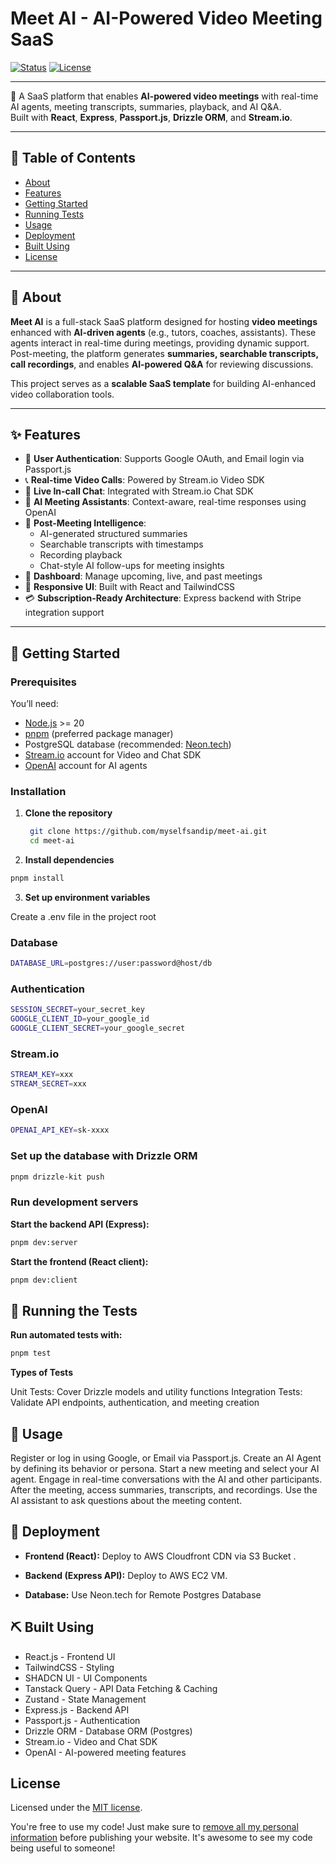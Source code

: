 # Meet AI - AI-Powered Video Meeting SaaS

[![Status](https://img.shields.io/badge/status-active-success.svg)]()
[![License](https://img.shields.io/badge/license-MIT-blue.svg)](/LICENSE)

---

🚀 A SaaS platform that enables **AI-powered video meetings** with real-time AI agents, meeting transcripts, summaries, playback, and AI Q&A.  
Built with **React**, **Express**, **Passport.js**, **Drizzle ORM**, and **Stream.io**.

---

## 📑 Table of Contents

- [About](#about)
- [Features](#features)
- [Getting Started](#getting-started)
- [Running Tests](#running-tests)
- [Usage](#usage)
- [Deployment](#deployment)
- [Built Using](#built-using)
- [License](#License)

---

## 🧐 About

**Meet AI** is a full-stack SaaS platform designed for hosting **video meetings** enhanced with **AI-driven agents** (e.g., tutors, coaches, assistants). These agents interact in real-time during meetings, providing dynamic support. Post-meeting, the platform generates **summaries, searchable transcripts, call recordings**, and enables **AI-powered Q&A** for reviewing discussions.

This project serves as a **scalable SaaS template** for building AI-enhanced video collaboration tools.

---

## ✨ Features

- 🔐 **User Authentication**: Supports Google OAuth, and Email login via Passport.js
- 📞 **Real-time Video Calls**: Powered by Stream.io Video SDK
- 💬 **Live In-call Chat**: Integrated with Stream.io Chat SDK
- 🤖 **AI Meeting Assistants**: Context-aware, real-time responses using OpenAI
- 📝 **Post-Meeting Intelligence**:
  - AI-generated structured summaries
  - Searchable transcripts with timestamps
  - Recording playback
  - Chat-style AI follow-ups for meeting insights
- 📂 **Dashboard**: Manage upcoming, live, and past meetings
- 📱 **Responsive UI**: Built with React and TailwindCSS
- 💳 **Subscription-Ready Architecture**: Express backend with Stripe integration support

---

## 🏁 Getting Started

### Prerequisites

You’ll need:

- [Node.js](https://nodejs.org/) >= 20
- [pnpm](https://pnpm.io/) (preferred package manager)
- PostgreSQL database (recommended: [Neon.tech](https://neon.tech))
- [Stream.io](https://getstream.io) account for Video and Chat SDK
- [OpenAI](https://platform.openai.com) account for AI agents

### Installation

1. **Clone the repository**

   ```bash
    git clone https://github.com/myselfsandip/meet-ai.git
    cd meet-ai
   ```

2. **Install dependencies**

```bash
pnpm install
```

3. **Set up environment variables**

Create a .env file in the project root

### Database

```bash
DATABASE_URL=postgres://user:password@host/db
```

### Authentication

```bash
SESSION_SECRET=your_secret_key
GOOGLE_CLIENT_ID=your_google_id
GOOGLE_CLIENT_SECRET=your_google_secret
```

### Stream.io

```bash
STREAM_KEY=xxx
STREAM_SECRET=xxx
```

### OpenAI

```bash
OPENAI_API_KEY=sk-xxxx
```

### Set up the database with Drizzle ORM

```bash
pnpm drizzle-kit push
```

### Run development servers

**Start the backend API (Express):**

```bash
pnpm dev:server
```

**Start the frontend (React client):**

```bash
pnpm dev:client
```

## 🔧 Running the Tests

**Run automated tests with:**

```bash
pnpm test
```

**Types of Tests**

Unit Tests: Cover Drizzle models and utility functions
Integration Tests: Validate API endpoints, authentication, and meeting creation

## 🎈 Usage

Register or log in using Google, or Email via Passport.js.
Create an AI Agent by defining its behavior or persona.
Start a new meeting and select your AI agent.
Engage in real-time conversations with the AI and other participants.
After the meeting, access summaries, transcripts, and recordings.
Use the AI assistant to ask questions about the meeting content.

## 🚀 Deployment

- **Frontend (React):** Deploy to AWS Cloudfront CDN via S3 Bucket .

- **Backend (Express API):** Deploy to AWS EC2 VM.

- **Database:** Use Neon.tech for Remote Postgres Database

## ⛏️ Built Using

- React.js - Frontend UI
- TailwindCSS - Styling
- SHADCN UI - UI Components
- Tanstack Query - API Data Fetching & Caching
- Zustand - State Management
- Express.js - Backend API
- Passport.js - Authentication
- Drizzle ORM - Database ORM (Postgres)
- Stream.io - Video and Chat SDK
- OpenAI - AI-powered meeting features

## License

Licensed under the [MIT license](./LICENSE).

You're free to use my code! Just make sure to <ins>remove all my personal information</ins> before publishing your website. It's awesome to see my code being useful to someone!
